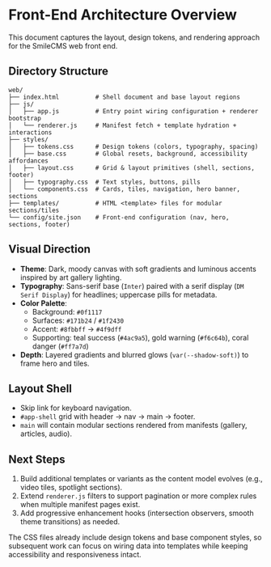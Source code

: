 # Front-End Architecture Overview

This document captures the layout, design tokens, and rendering approach for the SmileCMS web front end.

## Directory Structure

```
web/
├── index.html          # Shell document and base layout regions
├── js/
│   ├── app.js          # Entry point wiring configuration + renderer bootstrap
│   └── renderer.js     # Manifest fetch + template hydration + interactions
├── styles/
│   ├── tokens.css      # Design tokens (colors, typography, spacing)
│   ├── base.css        # Global resets, background, accessibility affordances
│   ├── layout.css      # Grid & layout primitives (shell, sections, footer)
│   ├── typography.css  # Text styles, buttons, pills
│   └── components.css  # Cards, tiles, navigation, hero banner, sections
├── templates/          # HTML <template> files for modular sections/tiles
└── config/site.json    # Front-end configuration (nav, hero, sections, footer)
```

## Visual Direction

- **Theme**: Dark, moody canvas with soft gradients and luminous accents inspired by art gallery lighting.
- **Typography**: Sans-serif base (`Inter`) paired with a serif display (`DM Serif Display`) for headlines; uppercase pills for metadata.
- **Color Palette**:
  - Background: `#0f1117`
  - Surfaces: `#171b24` / `#1f2430`
  - Accent: `#8fbbff` → `#4f9dff`
  - Supporting: teal success (`#4ac9a5`), gold warning (`#f6c64b`), coral danger (`#ff7a7d`)
- **Depth**: Layered gradients and blurred glows (`var(--shadow-soft)`) to frame hero and tiles.

## Layout Shell

- Skip link for keyboard navigation.
- `#app-shell` grid with header → nav → main → footer.
- `main` will contain modular sections rendered from manifests (gallery, articles, audio).

## Next Steps

1. Build additional templates or variants as the content model evolves (e.g., video tiles, spotlight sections).
2. Extend `renderer.js` filters to support pagination or more complex rules when multiple manifest pages exist.
3. Add progressive enhancement hooks (intersection observers, smooth theme transitions) as needed.

The CSS files already include design tokens and base component styles, so subsequent work can focus on wiring data into templates while keeping accessibility and responsiveness intact.
